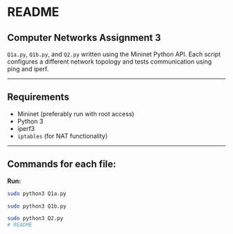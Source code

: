 # README

## Computer Networks Assignment 3

`Q1a.py`, `Q1b.py`, and `Q2.py` written using the Mininet Python API. Each script configures a different network topology and tests communication using ping and iperf.

---

## Requirements

- Mininet (preferably run with root access)
- Python 3
- iperf3
- `iptables` (for NAT functionality)

---

## Commands for each file:


**Run:**
```bash
sudo python3 Q1a.py

sudo python3 Q1b.py

sudo python3 Q2.py
# README




